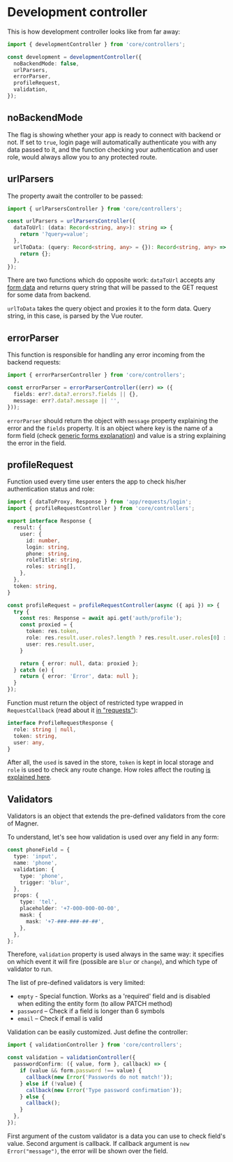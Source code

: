 # Development controller

This is how development controller looks like from far away:

```ts
import { developmentController } from 'core/controllers';

const development = developmentController({
  noBackendMode: false,
  urlParsers,
  errorParser,
  profileRequest,
  validation,
});
```

## noBackendMode

The flag is showing whether your app is ready to connect with backend or not.
If set to `true`, login page will automatically authenticate you with any
data passed to it, and the function checking your authentication and user role,
would always allow you to any protected route.

## urlParsers

The property await the controller to be passed:

```ts
import { urlParsersController } from 'core/controllers';

const urlParsers = urlParsersController({
  dataToUrl: (data: Record<string, any>): string => {
    return '?query=value';
  },
  urlToData: (query: Record<string, any> = {}): Record<string, any> => {
    return {};
  },
});
```

There are two functions which do opposite work: `dataToUrl` accepts any [form data](../../views/components/form/readme.md)
and returns query string that will be passed to the GET request for some data from backend.

`urlToData` takes the query object and proxies it to the form data. Query string, in this case, is parsed by
the Vue router.

## errorParser

This function is responsible for handling any error incoming from the backend requests:

```ts
import { errorParserController } from 'core/controllers';

const errorParser = errorParserController((err) => ({
  fields: err?.data?.errors?.fields || {},
  message: err?.data?.message || '',
}));
```

`errorParser` should return the object with `message` property explaining the error and the `fields`
property. It is an object where key is the name of a form field (check [generic forms explanation](../../views/components/form/readme.md)) 
and value is a string explaining the error in the field.

## profileRequest

Function used every time user enters the app to check his/her authentication status and role:

```ts
import { dataToProxy, Response } from 'app/requests/login';
import { profileRequestController } from 'core/controllers';

export interface Response {
  result: {
    user: {
      id: number,
      login: string,
      phone: string,
      roleTitle: string,
      roles: string[],
    },
  },
  token: string,
}

const profileRequest = profileRequestController(async ({ api }) => {
  try {
    const res: Response = await api.get('auth/profile');
    const proxied = {
      token: res.token,
      role: res.result.user.roles?.length ? res.result.user.roles[0] : null,
      user: res.result.user,
    }

    return { error: null, data: proxied };
  } catch (e) {
    return { error: 'Error', data: null };
  }
});
```

Function must return the object of restricted type wrapped in `RequestCallback` (read about it [in "requests"](../../utils/api/readme.md)):

```ts
interface ProfileRequestResponse {
  role: string | null,
  token: string,
  user: any,
}
```

After all, the `used` is saved in the store, `token` is kept in local storage and `role` is used to check any route change.
How roles affect the routing [is explained here](../router/readme.md).

## Validators

Validators is an object that extends the pre-defined validators from the core of Magner.

To understand, let's see how validation is used over any field in any form:

```ts
const phoneField = {
  type: 'input',
  name: 'phone',
  validation: {
    type: 'phone',
    trigger: 'blur',
  },
  props: {
    type: 'tel',
    placeholder: '+7-000-000-00-00',
    mask: {
      mask: '+7-###-###-##-##',
    },
  },
};
```

Therefore, `validation` property is used always in the same way: it specifies on which event it will fire (possible
are `blur` or `change`), and which type of validator to run.

The list of pre-defined validators is very limited:
* `empty` - Special function. Works as a 'required' field and is disabled when editing the entity form (to allow PATCH method)
* `password` – Check if a field is longer than 6 symbols
* `email` – Check if email is valid

Validation can be easily customized. Just define the controller:

```ts
import { validationController } from 'core/controllers';

const validation = validationController({
  passwordConfirm: ({ value, form }, callback) => {
    if (value && form.password !== value) {
      callback(new Error('Passwords do not match!'));
    } else if (!value) {
      callback(new Error('Type password confirmation'));
    } else {
      callback();
    }
  },
});
```

First argument of the custom validator is a data you can use to check field's value. 
Second argument is callback. If callback argument is `new Error("message")`, the error will be shown over the field.
